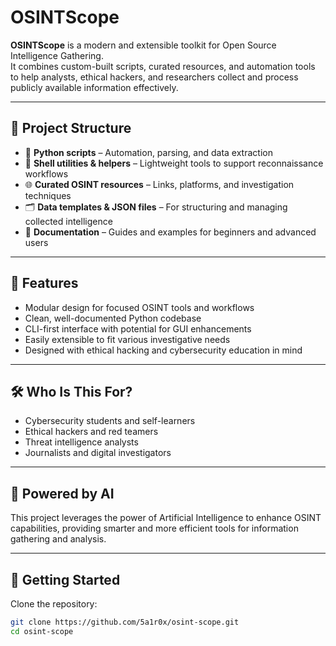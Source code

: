 # OSINTScope

**OSINTScope** is a modern and extensible toolkit for Open Source Intelligence Gathering.  
It combines custom-built scripts, curated resources, and automation tools to help analysts, ethical hackers, and researchers collect and process publicly available information effectively.

---

## 📂 Project Structure

- 🐍 **Python scripts** – Automation, parsing, and data extraction  
- 🧰 **Shell utilities & helpers** – Lightweight tools to support reconnaissance workflows  
- 🌐 **Curated OSINT resources** – Links, platforms, and investigation techniques  
- 🗂️ **Data templates & JSON files** – For structuring and managing collected intelligence  
- 📖 **Documentation** – Guides and examples for beginners and advanced users  

---

## 🎯 Features

- Modular design for focused OSINT tools and workflows  
- Clean, well-documented Python codebase  
- CLI-first interface with potential for GUI enhancements  
- Easily extensible to fit various investigative needs  
- Designed with ethical hacking and cybersecurity education in mind  

---

## 🛠 Who Is This For?

- Cybersecurity students and self-learners  
- Ethical hackers and red teamers  
- Threat intelligence analysts  
- Journalists and digital investigators  

---

## 🤖 Powered by AI 

This project leverages the power of Artificial Intelligence to enhance OSINT capabilities, providing smarter and more efficient tools for information gathering and analysis.

---


## 🚀 Getting Started

Clone the repository:

```bash
git clone https://github.com/5a1r0x/osint-scope.git
cd osint-scope
